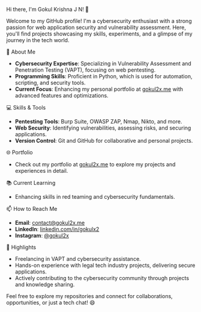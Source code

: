 Hi there, I'm Gokul Krishna J N! 👋

Welcome to my GitHub profile! I'm a cybersecurity enthusiast with a strong passion for web application security and vulnerability assessment. Here, you'll find projects showcasing my skills, experiments, and a glimpse of my journey in the tech world.

🚀 About Me
- **Cybersecurity Expertise**: Specializing in Vulnerability Assessment and Penetration Testing (VAPT), focusing on web pentesting.
- **Programming Skills**: Proficient in Python, which is used for automation, scripting, and security tools.
- **Current Focus**: Enhancing my personal portfolio at [gokul2x.me](https://gokul2x.me) with advanced features and optimizations.

💻 Skills & Tools
- **Pentesting Tools**: Burp Suite, OWASP ZAP, Nmap, Nikto, and more.
- **Web Security**: Identifying vulnerabilities, assessing risks, and securing applications.
- **Version Control**: Git and GitHub for collaborative and personal projects.

🌐 Portfolio
- Check out my portfolio at [gokul2x.me](https://gokul2x.me) to explore my projects and experiences in detail.

📚 Current Learning
- Enhancing skills in red teaming and cybersecurity fundamentals.

📫 How to Reach Me
- **Email**: [contact@gokul2x.me](mailto:contact@gokul2x.me)
- **LinkedIn**: [linkedin.com/in/gokulx2](https://www.linkedin.com/in/gokulx2)
- **Instagram**: [@gokul2x](https://instagram.com/gokul2x)

🌟 Highlights
- Freelancing in VAPT and cybersecurity assistance.
- Hands-on experience with legal tech industry projects, delivering secure applications.
- Actively contributing to the cybersecurity community through projects and knowledge sharing.

Feel free to explore my repositories and connect for collaborations, opportunities, or just a tech chat! 😄
